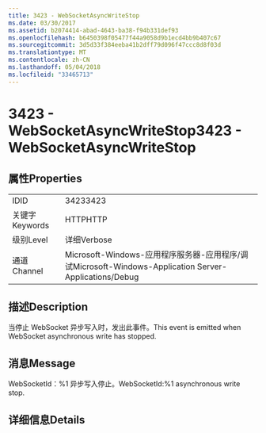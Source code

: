 ```yaml
---
title: 3423 - WebSocketAsyncWriteStop
ms.date: 03/30/2017
ms.assetid: b2074414-abad-4643-ba38-f94b331def93
ms.openlocfilehash: b6450398f05477f44a9058d9b1ecd4bb9b407c67
ms.sourcegitcommit: 3d5d33f384eeba41b2dff79d096f47ccc8d8f03d
ms.translationtype: MT
ms.contentlocale: zh-CN
ms.lasthandoff: 05/04/2018
ms.locfileid: "33465713"
---
```

# <a name="3423---websocketasyncwritestop"></a><span data-ttu-id="7a410-102">3423 - WebSocketAsyncWriteStop</span><span class="sxs-lookup"><span data-stu-id="7a410-102">3423 - WebSocketAsyncWriteStop</span></span>
## <a name="properties"></a><span data-ttu-id="7a410-103">属性</span><span class="sxs-lookup"><span data-stu-id="7a410-103">Properties</span></span>  
  
|||  
|-|-|  
|<span data-ttu-id="7a410-104">ID</span><span class="sxs-lookup"><span data-stu-id="7a410-104">ID</span></span>|<span data-ttu-id="7a410-105">3423</span><span class="sxs-lookup"><span data-stu-id="7a410-105">3423</span></span>|  
|<span data-ttu-id="7a410-106">关键字</span><span class="sxs-lookup"><span data-stu-id="7a410-106">Keywords</span></span>|<span data-ttu-id="7a410-107">HTTP</span><span class="sxs-lookup"><span data-stu-id="7a410-107">HTTP</span></span>|  
|<span data-ttu-id="7a410-108">级别</span><span class="sxs-lookup"><span data-stu-id="7a410-108">Level</span></span>|<span data-ttu-id="7a410-109">详细</span><span class="sxs-lookup"><span data-stu-id="7a410-109">Verbose</span></span>|  
|<span data-ttu-id="7a410-110">通道</span><span class="sxs-lookup"><span data-stu-id="7a410-110">Channel</span></span>|<span data-ttu-id="7a410-111">Microsoft-Windows-应用程序服务器-应用程序/调试</span><span class="sxs-lookup"><span data-stu-id="7a410-111">Microsoft-Windows-Application Server-Applications/Debug</span></span>|  
  
## <a name="description"></a><span data-ttu-id="7a410-112">描述</span><span class="sxs-lookup"><span data-stu-id="7a410-112">Description</span></span>  
 <span data-ttu-id="7a410-113">当停止 WebSocket 异步写入时，发出此事件。</span><span class="sxs-lookup"><span data-stu-id="7a410-113">This event is emitted when WebSocket asynchronous write has stopped.</span></span>  
  
## <a name="message"></a><span data-ttu-id="7a410-114">消息</span><span class="sxs-lookup"><span data-stu-id="7a410-114">Message</span></span>  
 <span data-ttu-id="7a410-115">WebSocketId：%1 异步写入停止。</span><span class="sxs-lookup"><span data-stu-id="7a410-115">WebSocketId:%1 asynchronous write stop.</span></span>  
  
## <a name="details"></a><span data-ttu-id="7a410-116">详细信息</span><span class="sxs-lookup"><span data-stu-id="7a410-116">Details</span></span>
